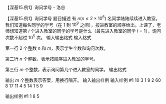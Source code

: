 



【深基15.例1】询问学号 - 洛谷














【深基15.例1】询问学号
题目描述
有 $n(n \le 2 \times 10^6)$ 名同学陆陆续续进入教室。我们知道每名同学的学号（在 $1$ 到 $10^9$ 之间），按进教室的顺序给出。上课了，老师想知道第 $i$ 个进入教室的同学的学号是什么（最先进入教室的同学 $i=1$），询问次数不超过 $10^5$ 次。
输入输出格式
输入格式

第一行 $2$ 个整数 $n$ 和 $m$，表示学生个数和询问次数。

第二行 $n$ 个整数，表示按顺序进入教室的学号。

第三行 $m$ 个整数，表示询问第几个进入教室的同学。
输出格式

输出 $m$ 个整数表示答案，用换行隔开。
输入输出样例
输入样例 #1
10 3
1 9 2 60 8 17 11 4 5 14
1 5 9

输出样例 #1
1
8
5






